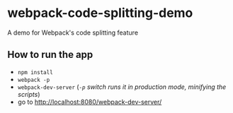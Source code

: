 # webpack-code-splitting-demo
A demo for Webpack's code splitting feature

## How to run the app

* `npm install` 
* `webpack -p`
* `webpack-dev-server` (_`-p` switch runs it in production mode, minifying the scripts_)
* go to [http://localhost:8080/webpack-dev-server/](http://localhost:8080/webpack-dev-server/)
